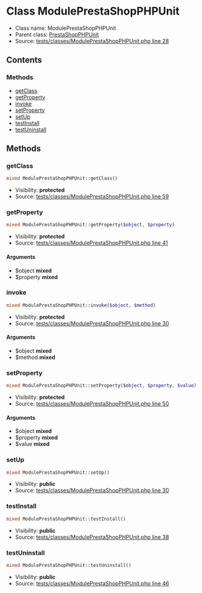 Class ModulePrestaShopPHPUnit
=====================





* Class name: ModulePrestaShopPHPUnit
* Parent class: [PrestaShopPHPUnit](class.PrestaShopPHPUnit.md)
* Source: [tests/classes/ModulePrestaShopPHPUnit.php line 28](https://github.com/PrestaShop/PrestaShop/blob/1.6.0.14/tests/classes/ModulePrestaShopPHPUnit.php#L28)


Contents
--------



### Methods

* [getClass](#method-getClass)
* [getProperty](#method-getProperty)
* [invoke](#method-invoke)
* [setProperty](#method-setProperty)
* [setUp](#method-setUp)
* [testInstall](#method-testInstall)
* [testUninstall](#method-testUninstall)






Methods
-------


### <a name="method-getClass"></a>getClass

```php
mixed ModulePrestaShopPHPUnit::getClass()
```





* Visibility: **protected**
* Source: [tests/classes/ModulePrestaShopPHPUnit.php line 59](https://github.com/PrestaShop/PrestaShop/blob/1.6.0.14/tests/classes/ModulePrestaShopPHPUnit.php#L59)




### <a name="method-getProperty"></a>getProperty

```php
mixed ModulePrestaShopPHPUnit::getProperty($object, $property)
```





* Visibility: **protected**
* Source: [tests/classes/ModulePrestaShopPHPUnit.php line 41](https://github.com/PrestaShop/PrestaShop/blob/1.6.0.14/tests/classes/ModulePrestaShopPHPUnit.php#L41)


#### Arguments
* $object **mixed**
* $property **mixed**



### <a name="method-invoke"></a>invoke

```php
mixed ModulePrestaShopPHPUnit::invoke($object, $method)
```





* Visibility: **protected**
* Source: [tests/classes/ModulePrestaShopPHPUnit.php line 30](https://github.com/PrestaShop/PrestaShop/blob/1.6.0.14/tests/classes/ModulePrestaShopPHPUnit.php#L30)


#### Arguments
* $object **mixed**
* $method **mixed**



### <a name="method-setProperty"></a>setProperty

```php
mixed ModulePrestaShopPHPUnit::setProperty($object, $property, $value)
```





* Visibility: **protected**
* Source: [tests/classes/ModulePrestaShopPHPUnit.php line 50](https://github.com/PrestaShop/PrestaShop/blob/1.6.0.14/tests/classes/ModulePrestaShopPHPUnit.php#L50)


#### Arguments
* $object **mixed**
* $property **mixed**
* $value **mixed**



### <a name="method-setUp"></a>setUp

```php
mixed ModulePrestaShopPHPUnit::setUp()
```





* Visibility: **public**
* Source: [tests/classes/ModulePrestaShopPHPUnit.php line 30](https://github.com/PrestaShop/PrestaShop/blob/1.6.0.14/tests/classes/ModulePrestaShopPHPUnit.php#L30)




### <a name="method-testInstall"></a>testInstall

```php
mixed ModulePrestaShopPHPUnit::testInstall()
```





* Visibility: **public**
* Source: [tests/classes/ModulePrestaShopPHPUnit.php line 38](https://github.com/PrestaShop/PrestaShop/blob/1.6.0.14/tests/classes/ModulePrestaShopPHPUnit.php#L38)




### <a name="method-testUninstall"></a>testUninstall

```php
mixed ModulePrestaShopPHPUnit::testUninstall()
```





* Visibility: **public**
* Source: [tests/classes/ModulePrestaShopPHPUnit.php line 46](https://github.com/PrestaShop/PrestaShop/blob/1.6.0.14/tests/classes/ModulePrestaShopPHPUnit.php#L46)



